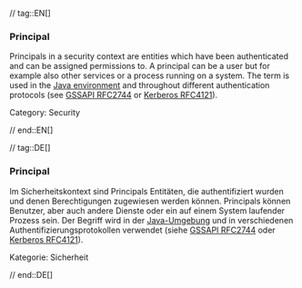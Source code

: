 // tag::EN[]
### Principal

Principals in a security context are entities which have been authenticated and
can be assigned permissions to. A principal can be a user but for example also
other services or a process running on a system. The term is used in the 
[Java environment](https://docs.oracle.com/javase/8/docs/api/java/security/Principal.html)
and throughout different authentication protocols (see 
[GSSAPI RFC2744](https://tools.ietf.org/html/rfc2744) or 
[Kerberos RFC4121](https://tools.ietf.org/html/rfc4121)).

Category: Security


// end::EN[]

// tag::DE[]
### Principal

Im Sicherheitskontext sind Principals Entitäten, die authentifiziert
wurden und denen Berechtigungen zugewiesen werden können. Principals
können Benutzer, aber auch andere Dienste oder ein auf einem System
laufender Prozess sein. Der Begriff wird in der
[Java-Umgebung](https://docs.oracle.com/javase/8/docs/api/java/security/Principal.html)
und in verschiedenen Authentifizierungsprotokollen verwendet (siehe
[GSSAPI RFC2744](https://tools.ietf.org/html/rfc2744) oder
[Kerberos RFC4121](https://tools.ietf.org/html/rfc4121)).

Kategorie: Sicherheit


// end::DE[]

